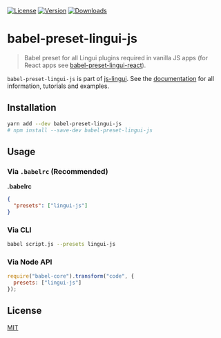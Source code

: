 [![License][Badge-License]][License]
[![Version][Badge-Version]][Package]
[![Downloads][Badge-Downloads]][Package]

# babel-preset-lingui-js

> Babel preset for all Lingui plugins required in vanilla JS apps (for React apps see [babel-preset-lingui-react](https://www.npmjs.com/package/babel-preset-lingui-js)).

`babel-preset-lingui-js` is part of [js-lingui][jsLingui]. See the [documentation][Documentation] for all information, tutorials and examples.

## Installation

```bash
yarn add --dev babel-preset-lingui-js
# npm install --save-dev babel-preset-lingui-js
```

## Usage

### Via `.babelrc` (Recommended)

**.babelrc**

```json
{
  "presets": ["lingui-js"]
}
```

### Via CLI

```bash
babel script.js --presets lingui-js
```

### Via Node API

```js
require("babel-core").transform("code", {
  presets: ["lingui-js"]
});
```

## License

[MIT][License]

[License]: https://github.com/lingui/js-lingui/blob/master/LICENSE.md
[jsLingui]: https://github.com/lingui/js-lingui
[Documentation]: https://lingui.gitbooks.io/js/
[Package]: https://www.npmjs.com/package/babel-preset-lingui-js
[Badge-Downloads]: https://img.shields.io/npm/dw/babel-preset-lingui-js.svg
[Badge-Version]: https://img.shields.io/npm/v/babel-preset-lingui-js.svg 
[Badge-License]: https://img.shields.io/npm/l/babel-preset-lingui-js.svg
